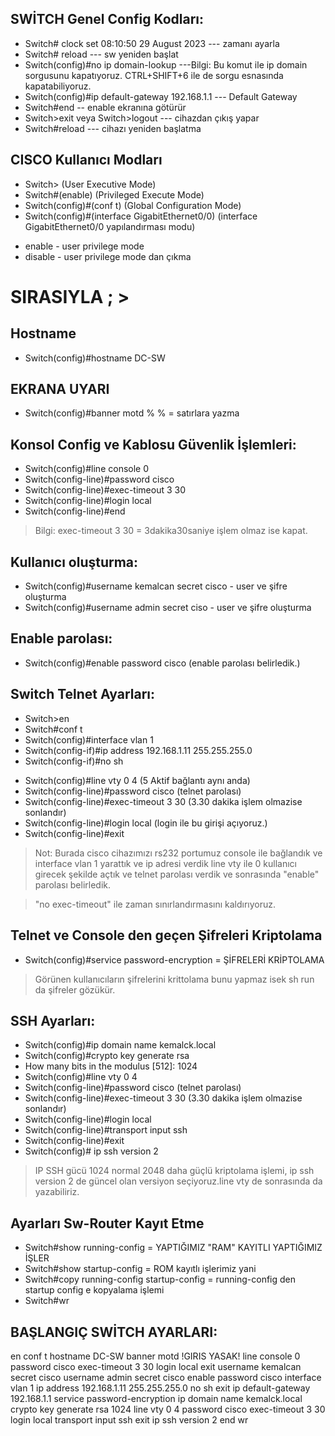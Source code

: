 ## SWİTCH Genel Config Kodları:
- Switch# clock set 08:10:50 29 August 2023 	--- zamanı ayarla
- Switch# reload 					--- sw yeniden başlat
- Switch(config)#no ip domain-lookup ---Bilgi: Bu komut ile ip domain sorgusunu kapatıyoruz. CTRL+SHIFT+6 ile de sorgu esnasında kapatabiliyoruz.
- Switch(config)#ip default-gateway 192.168.1.1 --- Default Gateway
- Switch#end -- enable ekranına götürür
- Switch>exit veya Switch>logout --- cihazdan çıkış yapar
- Switch#reload --- cihazı yeniden başlatma


## CISCO Kullanıcı Modları
- Switch> 					(User Executive Mode) 
- Switch#(enable) 				(Privileged Execute Mode)
- Switch(config)#(conf t) 			(Global Configuration Mode)
- Switch(config)#(interface GigabitEthernet0/0) 	(interface GigabitEthernet0/0 yapılandırması modu)
>
- enable - user privilege mode
- disable - user privilege mode dan çıkma

# SIRASIYLA ; >
## Hostname
- Switch(config)#hostname DC-SW

## EKRANA UYARI
- Switch(config)#banner motd %			% 	= satırlara yazma

## Konsol Config ve Kablosu Güvenlik İşlemleri:
- Switch(config)#line console 0
- Switch(config-line)#password cisco
- Switch(config-line)#exec-timeout 3 30
- Switch(config-line)#login local
- Switch(config-line)#end
> Bilgi: exec-timeout 3 30 = 3dakika30saniye işlem olmaz ise kapat.

## Kullanıcı oluşturma:
- Switch(config)#username kemalcan secret cisco - user ve şifre oluşturma
- Switch(config)#username admin secret ciso - user ve şifre oluşturma

## Enable parolası:
- Switch(config)#enable password cisco (enable parolası belirledik.)


## Switch Telnet Ayarları:
- Switch>en
- Switch#conf t
- Switch(config)#interface vlan 1
- Switch(config-if)#ip address 192.168.1.11 255.255.255.0
- Switch(config-if)#no sh
>
- Switch(config)#line vty 0 4 (5 Aktif bağlantı aynı anda)
- Switch(config-line)#password cisco (telnet parolası)
- Switch(config-line)#exec-timeout 3 30 (3.30 dakika işlem olmazise sonlandır)
- Switch(config-line)#login local (login ile bu girişi açıyoruz.)
- Switch(config-line)#exit

> Not: Burada cisco cihazımızı rs232 portumuz console ile bağlandık ve interface vlan 1 yarattık ve ip adresi verdik line vty ile 0 kullanıcı girecek şekilde açtık ve telnet parolası verdik ve sonrasında "enable" parolası belirledik.

> "no exec-timeout" ile zaman sınırlandırmasını kaldırıyoruz.

## Telnet ve Console den geçen Şifreleri Kriptolama
- Switch(config)#service password-encryption 		= ŞİFRELERİ KRİPTOLAMA
> Görünen kullanıcıların şifrelerini krittolama bunu yapmaz isek sh run da şifreler gözükür.



## SSH Ayarları:
- Switch(config)#ip domain name kemalck.local
- Switch(config)#crypto key generate rsa
- How many bits in the modulus [512]: 1024
- Switch(config)#line vty 0 4
- Switch(config-line)#password cisco (telnet parolası)
- Switch(config-line)#exec-timeout 3 30 (3.30 dakika işlem olmazise sonlandır)
- Switch(config-line)#login local
- Switch(config-line)#transport input ssh
- Switch(config-line)#exit
- Switch(config)# ip ssh version 2
> IP SSH gücü 1024 normal 2048 daha güçlü kriptolama işlemi, ip ssh version 2 de güncel olan versiyon seçiyoruz.line vty de sonrasında da yazabiliriz.



## Ayarları Sw-Router Kayıt Etme
- Switch#show running-config 				= YAPTIĞIMIZ "RAM" KAYITLI YAPTIĞIMIZ İŞLER
- Switch#show startup-config 				= ROM kayıtlı işlerimiz yani 
- Switch#copy running-config startup-config 		= running-config den startup config e kopyalama işlemi
-  Switch#wr 


## BAŞLANGIÇ SWİTCH AYARLARI:
en
conf t
hostname DC-SW
banner motd !GIRIS YASAK!
line console 0
password cisco
exec-timeout 3 30
login local
exit
username kemalcan secret cisco
username admin secret cisco
enable password cisco
interface vlan 1
ip address 192.168.1.11 255.255.255.0
no sh
exit
ip default-gateway 192.168.1.1
service password-encryption
ip domain name kemalck.local
crypto key generate rsa
1024
line vty 0 4
password cisco
exec-timeout 3 30
login local
transport input ssh
exit
ip ssh version 2
end
wr




